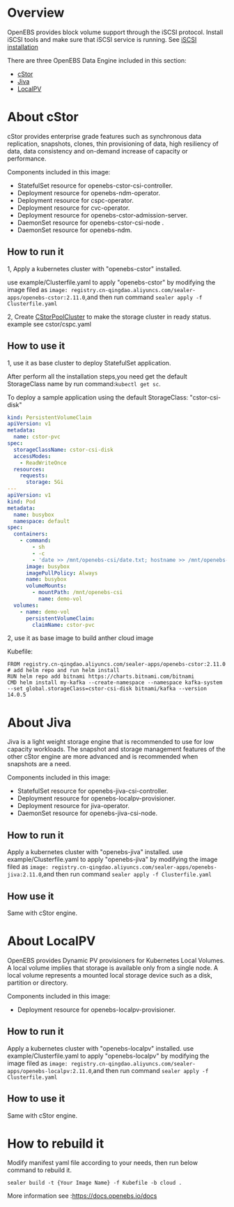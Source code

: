 # Overview

OpenEBS provides block volume support through the iSCSI protocol. Install iSCSI tools and make sure that iSCSI service
is running. See [iSCSI installation](https://docs.openebs.io/docs/next/prerequisites.html)

There are three OpenEBS Data Engine included in this section:

* [cStor](https://docs.openebs.io/docs/next/cstor.html)
* [Jiva](https://docs.openebs.io/docs/next/jiva.html)
* [LocalPV](https://docs.openebs.io/docs/next/localpv.html)

# About cStor

cStor provides enterprise grade features such as synchronous data replication, snapshots, clones, thin provisioning of
data, high resiliency of data, data consistency and on-demand increase of capacity or performance.

Components included in this image:

* StatefulSet resource for openebs-cstor-csi-controller.
* Deployment resource for openebs-ndm-operator.
* Deployment resource for cspc-operator.
* Deployment resource for cvc-operator.
* Deployment resource for openebs-cstor-admission-server.
* DaemonSet resource for openebs-cstor-csi-node .
* DaemonSet resource for openebs-ndm.

## How to run it

1, Apply a kubernetes cluster with "openebs-cstor" installed.

use example/Clusterfile.yaml to apply "openebs-cstor" by modifying the image filed
as `image: registry.cn-qingdao.aliyuncs.com/sealer-apps/openebs-cstor:2.11.0`,and then run
command `sealer apply -f Clusterfile.yaml `

2, Create [CStorPoolCluster](https://docs.openebs.io/docs/next/ugcstor-csi.html#creating-cstor-storage-pools) to make
the storage cluster in ready status. example see cstor/cspc.yaml

## How to use it

1, use it as base cluster to deploy StatefulSet application.

After perform all the installation steps,you need get the default StorageClass name by run command:`kubectl get sc`.

To deploy a sample application using the default StorageClass: "cstor-csi-disk"

```yaml
kind: PersistentVolumeClaim
apiVersion: v1
metadata:
  name: cstor-pvc
spec:
  storageClassName: cstor-csi-disk
  accessModes:
    - ReadWriteOnce
  resources:
    requests:
      storage: 5Gi
---
apiVersion: v1
kind: Pod
metadata:
  name: busybox
  namespace: default
spec:
  containers:
    - command:
        - sh
        - -c
        - 'date >> /mnt/openebs-csi/date.txt; hostname >> /mnt/openebs-csi/hostname.txt; sync; sleep 5; sync; tail -f /dev/null;'
      image: busybox
      imagePullPolicy: Always
      name: busybox
      volumeMounts:
        - mountPath: /mnt/openebs-csi
          name: demo-vol
  volumes:
    - name: demo-vol
      persistentVolumeClaim:
        claimName: cstor-pvc
```

2, use it as base image to build anther cloud image

Kubefile:

```shell
FROM registry.cn-qingdao.aliyuncs.com/sealer-apps/openebs-cstor:2.11.0
# add helm repo and run helm install
RUN helm repo add bitnami https://charts.bitnami.com/bitnami
CMD helm install my-kafka --create-namespace --namespace kafka-system --set global.storageClass=cstor-csi-disk bitnami/kafka --version 14.0.5
```

# About Jiva

Jiva is a light weight storage engine that is recommended to use for low capacity workloads. The snapshot and storage
management features of the other cStor engine are more advanced and is recommended when snapshots are a need.

Components included in this image:

* StatefulSet resource for openebs-jiva-csi-controller.
* Deployment resource for openebs-localpv-provisioner.
* Deployment resource for jiva-operator.
* DaemonSet resource for openebs-jiva-csi-node.

## How to run it

Apply a kubernetes cluster with "openebs-jiva" installed. use example/Clusterfile.yaml to apply "openebs-jiva" by
modifying the image filed as `image: registry.cn-qingdao.aliyuncs.com/sealer-apps/openebs-jiva:2.11.0`,and then run
command `sealer apply -f Clusterfile.yaml `

## How use it

Same with cStor engine.

# About LocalPV

OpenEBS provides Dynamic PV provisioners for Kubernetes Local Volumes. A local volume implies that storage is available
only from a single node. A local volume represents a mounted local storage device such as a disk, partition or
directory.

Components included in this image:
 
* Deployment resource for openebs-localpv-provisioner.

## How to run it

Apply a kubernetes cluster with "openebs-localpv" installed. use example/Clusterfile.yaml to apply "openebs-localpv" by
modifying the image filed as `image: registry.cn-qingdao.aliyuncs.com/sealer-apps/openebs-localpv:2.11.0`,and then run
command `sealer apply -f Clusterfile.yaml `

## How to use it

Same with cStor engine.

# How to rebuild it

Modify manifest yaml file according to your needs, then run below command to rebuild it.

```shell
sealer build -t {Your Image Name} -f Kubefile -b cloud .
```

More information see :https://docs.openebs.io/docs